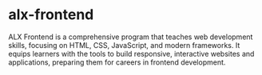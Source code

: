 # alx-frontend
ALX Frontend is a comprehensive program that teaches web development skills, focusing on HTML, CSS, JavaScript, and modern frameworks. It equips learners with the tools to build responsive, interactive websites and applications, preparing them for careers in frontend development.
